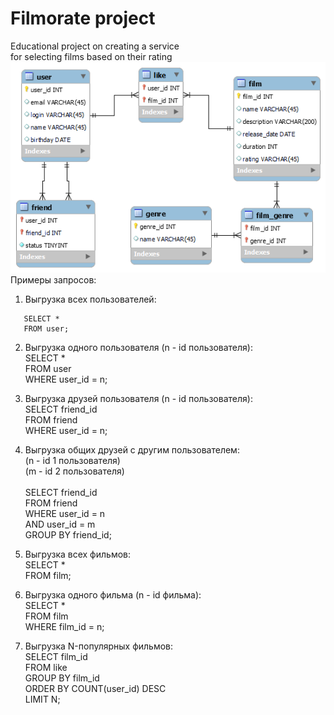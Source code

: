 # Filmorate project
Educational project on creating a service
<br>for selecting films based on their rating
<br>![ER diagram](/er-filmorate/ER-filmorate.png)
<br>Примеры запросов:
1. Выгрузка всех пользователей:
```
   SELECT *
   FROM user;
```

2. Выгрузка одного пользователя (n - id пользователя):
   <br>SELECT *
   <br>FROM user
   <br>WHERE user_id = n;

3. Выгрузка друзей пользователя (n - id пользователя):
   <br>SELECT friend_id
   <br>FROM friend
   <br>WHERE user_id = n;

4. Выгрузка общих друзей
с другим пользователем: <br>(n - id 1 пользователя)
   <br>(m - id 2 пользователя)		
   <br>SELECT friend_id
   <br>FROM friend
   <br>WHERE user_id = n
   <br>AND user_id = m
   <br>GROUP BY friend_id;

5. Выгрузка всех фильмов:
   <br>SELECT *
   <br>FROM film;

6. Выгрузка одного фильма (n - id фильма):
   <br>SELECT *
   <br>FROM film
   <br>WHERE film_id = n;

7. Выгрузка N-популярных фильмов:
   <br>SELECT film_id
   <br>FROM like
   <br>GROUP BY film_id
   <br>ORDER BY COUNT(user_id) DESC
   <br>LIMIT N;